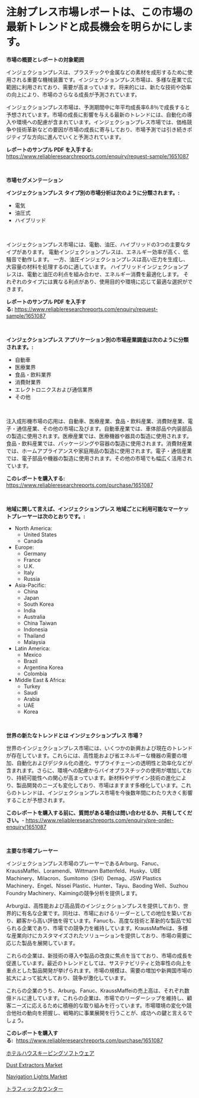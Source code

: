 <p><h1>注射プレス市場レポートは、この市場の最新トレンドと成長機会を明らかにします。</h1></p><p><strong>市場の概要とレポートの対象範囲</strong></p>
<p><p>インジェクションプレスは、プラスチックや金属などの素材を成形するために使用される重要な機械装置です。インジェクションプレス市場は、多様な産業で広範囲に利用されており、需要が高まっています。将来的には、新たな技術や効率の向上により、市場のさらなる成長が予測されています。</p><p>インジェクションプレス市場は、予測期間中に年平均成長率6.8％で成長すると予想されています。市場の成長に影響を与える最新のトレンドには、自動化の導入や環境への配慮が含まれています。インジェクションプレス市場では、価格競争や技術革新などの要因が市場の成長に寄与しており、市場予測では引き続きポジティブな方向に進んでいくと予測されています。</p></p>
<p><strong>レポートのサンプル PDF を入手する:</strong> <a href="https://www.reliableresearchreports.com/enquiry/request-sample/1651087">https://www.reliableresearchreports.com/enquiry/request-sample/1651087</a></p>
<p>&nbsp;</p>
<p><strong>市場セグメンテーション</strong></p>
<p><strong>インジェクションプレス タイプ別の市場分析は次のように分類されます。:</strong></p>
<p><ul><li>電気</li><li>油圧式</li><li>ハイブリッド</li></ul></p>
<p>&nbsp;</p>
<p><p>インジェクションプレス市場には、電動、油圧、ハイブリッドの3つの主要なタイプがあります。 電動インジェクションプレスは、エネルギー効率が高く、低騒音で動作します。 一方、油圧インジェクションプレスは高い圧力を生成し、大容量の材料を処理するのに適しています。 ハイブリッドインジェクションプレスは、電動と油圧の利点を組み合わせ、エネルギー消費を最適化します。 それぞれのタイプには異なる利点があり、使用目的や環境に応じて最適な選択ができます。</p></p>
<p><strong>レポートのサンプル PDF を入手する:</strong>&nbsp;<a href="https://www.reliableresearchreports.com/enquiry/request-sample/1651087">https://www.reliableresearchreports.com/enquiry/request-sample/1651087</a></p>
<p>&nbsp;</p>
<p><strong> インジェクションプレス アプリケーション別の市場産業調査は次のように分類されます。:</strong></p>
<p><ul><li>自動車</li><li>医療業界</li><li>食品・飲料業界</li><li>消費財業界</li><li>エレクトロニクスおよび通信業界</li><li>その他</li></ul></p>
<p>&nbsp;</p>
<p><p>注入成形機市場の応用は、自動車、医療産業、食品・飲料産業、消費財産業、電子・通信産業、その他の市場に及びます。自動車産業では、車体部品や内装部品の製造に使用されます。医療産業では、医療機器や器具の製造に使用されます。食品・飲料産業では、パッケージングや容器の製造に使用されます。消費財産業では、ホームアプライアンスや家庭用品の製造に使用されます。電子・通信産業では、電子部品や機器の製造に使用されます。その他の市場でも幅広く活用されています。</p></p>
<p><strong>このレポートを購入する:</strong>&nbsp; <a href="https://www.reliableresearchreports.com/purchase/1651087">https://www.reliableresearchreports.com/purchase/1651087</a></p>
<p>&nbsp;</p>
<p><strong>地域に関して言えば、インジェクションプレス 地域ごとに利用可能なマーケットプレーヤーは次のとおりです。:</strong></p>
<p><ul>
    <li>
        North America:
        <ul>
            <li>United States</li>
            <li>Canada</li>
        </ul>
    </li>
    <li>
        Europe:
        <ul>
            <li>Germany</li>
            <li>France</li>
            <li>U.K.</li>
            <li>Italy</li>
            <li>Russia</li>
        </ul>
    </li>
    <li>
        Asia-Pacific:
        <ul>
            <li>China</li>
            <li>Japan</li>
            <li>South Korea</li>
            <li>India</li>
            <li>Australia</li>
            <li>China Taiwan</li>
            <li>Indonesia</li>
            <li>Thailand</li>
            <li>Malaysia</li>
        </ul>
    </li>
    <li>
        Latin America:
        <ul>
            <li>Mexico</li>
            <li>Brazil</li>
            <li>Argentina Korea</li>
            <li>Colombia</li>
        </ul>
    </li>
    <li>
        Middle East & Africa:
        <ul>
            <li>Turkey</li>
            <li>Saudi</li>
            <li>Arabia</li>
            <li>UAE</li>
            <li>Korea</li>
        </ul>
    </li>
    </ul></p>
<p>&nbsp;</p>
<p><strong>世界の新たなトレンドとは インジェクションプレス 市場？</strong></p>
<p><p>世界のインジェクションプレス市場には、いくつかの新興および現在のトレンドが存在しています。これらには、高性能および省エネルギーな機器の需要の増加、自動化およびデジタル化の進化、サプライチェーンの透明性と効率化などが含まれます。さらに、環境への配慮からバイオプラスチックの使用が増加しており、持続可能性への関心が高まっています。新材料やデザイン技術の進化により、製品開発のニーズも変化しており、市場はますます多様化しています。これらのトレンドは、インジェクションプレス市場を今後数年間にわたり大きく影響することが予想されます。</p></p>
<p><strong>このレポートを購入する前に、質問がある場合は問い合わせるか、共有してください。</strong>- <a href="https://www.reliableresearchreports.com/enquiry/pre-order-enquiry/1651087">https://www.reliableresearchreports.com/enquiry/pre-order-enquiry/1651087</a></p>
<p>&nbsp;</p>
<p><strong>主要な市場プレーヤー</strong></p>
<p><p>インジェクションプレス市場のプレーヤーであるArburg、Fanuc、KraussMaffei、Loramendi、Wittmann Battenfeld、Husky、UBE Machinery、Milacron、Sumitomo（SHI）Demag、JSW Plastics Machinery、Engel、Nissei Plastic、Hunter、Tayu、Baoding Well、Suzhou Foundry Machinery、Kaimingの競争分析を提供します。</p><p>Arburgは、高性能および高品質のインジェクションプレスを提供しており、世界的に有名な企業です。同社は、市場におけるリーダーとしての地位を築いており、顧客から高い評価を得ています。Fanucも、高度な技術と革新的な製品で知られる企業であり、市場での競争力を維持しています。KraussMaffeiは、多様な産業向けにカスタマイズされたソリューションを提供しており、市場の需要に応じた製品を展開しています。</p><p>これらの企業は、新技術の導入や製品の改良に焦点を当てており、市場の成長を促進しています。最近のトレンドとしては、サステナビリティと効率性の向上を重点とした製品開発が挙げられます。市場の規模は、需要の増加や新興国市場の拡大によって拡大しており、競争が激化しています。</p><p>これらの企業のうち、Arburg、Fanuc、KraussMaffeiの売上高は、それぞれ数億ドルに達しています。これらの企業は、市場でのリーダーシップを維持し、顧客ニーズに応えるために積極的な取り組みを行っています。市場環境の変化や競合他社の動向を把握し、戦略的に事業展開を行うことが、成功への鍵と言えるでしょう。</p></p>
<p><strong>このレポートを購入する:</strong>&nbsp;&nbsp;<a href="https://www.reliableresearchreports.com/purchase/1651087">https://www.reliableresearchreports.com/purchase/1651087</a></p>
<p><p><a href="https://github.com/laurenreichert/Market-Research-Report-List-1/blob/main/688139710276.md">ホテルハウスキーピングソフトウェア</a></p><p><a href="https://github.com/CliffMedina6/Market-Research-Report-List-4/blob/main/dust-extractors-market.md">Dust Extractors Market</a></p><p><a href="https://github.com/Sinjinluong3e0awx2m195k76/Market-Research-Report-List-1/blob/main/navigation-lights-market.md">Navigation Lights Market</a></p><p><a href="https://github.com/RodHoppe07/Market-Research-Report-List-1/blob/main/517292310277.md">トラフィックカウンター</a></p></p>